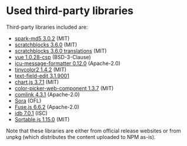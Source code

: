 # Used third-party libraries

Third-party libraries included are:
- [spark-md5 3.0.2](https://unpkg.com/spark-md5@3.0.2/spark-md5.min.js) (MIT)
- [scratchblocks 3.6.0](https://unpkg.com/scratchblocks@3.6.0/build/scratchblocks.min.es.js) (MIT)
- [scratchblocks 3.6.0 translations](https://unpkg.com/scratchblocks@3.6.0/build/translations-all-es.js) (MIT)
- [vue 1.0.28-csp](https://raw.githubusercontent.com/vuejs/vue/v1.0.28-csp/dist/vue.js) (BSD-3-Clause)
- [icu-message-formatter 0.12.0](https://unpkg.com/@ultraq/icu-message-formatter@0.12.0/dist/icu-message-formatter.es.min.js) (Apache-2.0)
- [tinycolor2 1.4.2](https://raw.githubusercontent.com/bgrins/TinyColor/1.4.2/dist/tinycolor-min.js) (MIT)
- [text-field-edit 3.1.9001](https://unpkg.com/text-field-edit@3.1.9001/index.js)
- [chart.js 3.7.1](https://unpkg.com/chart.js@3.7.1/dist/chart.min.js) (MIT)
- [color-picker-web-component 1.3.7](https://unpkg.com/color-picker-web-component@1.3.7/dist/color-picker-esm.min.js) (MIT)
- [comlink 4.3.1](https://unpkg.com/comlink@4.3.1/dist/umd/comlink.js) (Apache-2.0)
- [Sora](https://fonts.google.com/specimen/Sora) (OFL)
- [Fuse.js 6.6.2](https://unpkg.com/fuse.js@6.6.2/dist/fuse.esm.min.js) (Apache-2.0)
- [idb 7.0.1](https://unpkg.com/idb@7.0.1/build/umd.js) (ISC)
- [Sortable.js 1.15.0](https://unpkg.com/sortablejs@1.15.0/Sortable.min.js) (MIT)

Note that these libraries are either from official release websites or from unpkg (which distributes the content uploaded to NPM as-is).
